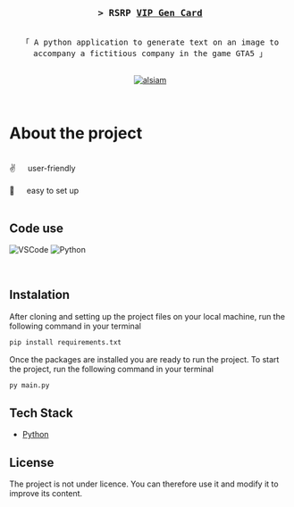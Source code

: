 <h3 align="center">
        <samp>&gt; RSRP
                <b><a target="_blank" href="">VIP Gen Card</a></b>
        </samp>
</h3>


<p align="center"> 
  <samp>
    <br>
    「 A python application to generate text on an image to accompany a fictitious company in the game GTA5 」
    <br>
    <br>
  </samp>
</p>

<p align="center">
 <a href="https://site.redstartrp.fr/" target="blank">
  <img src="https://img.shields.io/badge/Website-DC143C?style=for-the-badge&logo=medium&logoColor=white" alt="alsiam" />
 </a>
</p>
<br />

<!-- About Section -->
 # About the project
 
<p>
<br/>
 ✌️ &emsp; user-friendly <br/><br/>
 📧 &emsp; easy to set up <br/><br/>

</p>

## Code use

![VSCode](https://img.shields.io/badge/Visual_Studio-0078d7?style=for-the-badge&logo=visual%20studio&logoColor=white)
![Python](https://img.shields.io/badge/python-3670A0?style=for-the-badge&logo=python&logoColor=ffdd54)

<br/>

## Instalation

After cloning and setting up the project files on your local machine, run the following command in your terminal

```bash
pip install requirements.txt
```

Once the packages are installed you are ready to run the project. To start the project, run the following command in your terminal

```bash
py main.py
```

## Tech Stack

- [Python](https://www.python.org/)

## License

The project is not under licence. You can therefore use it and modify it to improve its content.
